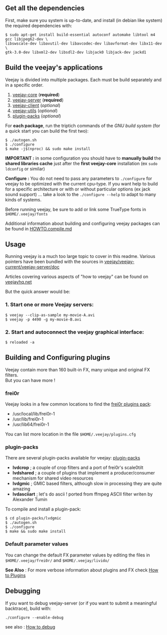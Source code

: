 
[//]: # ( comment : BEGIN installation section duplicated in /README.md)
[//]: # ( WARNING : some URL/PATH have to be adapted )

## Get all the dependencies

First, make sure you system is up-to-date, and install (in debian like system) the required dependencies with:

    $ sudo apt-get install build-essential autoconf automake libtool m4 gcc libjpeg62-dev \
    libswscale-dev libavutil-dev libavcodec-dev libavformat-dev libx11-dev  \
    gtk-3.0-dev libxml2-dev libsdl2-dev libjack0 libjack-dev jackd1


## Build the veejay's applications

Veejay is divided into multiple packages. Each must be build separately and in a specific order. 

1. [veejay-core](https://github.com/c0ntrol/veejay/tree/master/veejay-current/veejay-core) (__required__)
2. [veejay-server](https://github.com/c0ntrol/veejay/tree/master/veejay-current/veejay-server) (__required__)
3. [veejay-client](https://github.com/c0ntrol/veejay/tree/master/veejay-current/veejay-client) (*optional*)
4. [veejay-utils](https://github.com/c0ntrol/veejay/tree/master/veejay-current/veejay-utils) (*optional*)
5. [plugin-packs](https://github.com/c0ntrol/veejay/tree/master/veejay-current/plugin-packs) (*optional*)

For __each package__, run the triptich commands of the *GNU build system* (for a quick start you can build the first two):


    $ ./autogen.sh
    $ ./configure
    $ make -j$(nproc) && sudo make install

 __IMPORTANT :__ in some configuration you should have to __manually build__ the __shared libraries cache__ just after the __first veejay-core__ installation (ex `sudo ldconfig` or similar)

__Configure :__ You do not need to pass any parameters to `./configure` for veejay to be optimized with the current cpu-type.
If you want help to build for a specific architecture or with or without particular options (ex jack sound support) ... take a look to the `./configure --help` to adapt to many kinds of systems.

Before running veejay, be sure to add or link some TrueType fonts in `$HOME/.veejay/fonts`

Additional information about building and configuring veejay packages can be found in [HOWTO.compile.md](./HOWTO.compile.md)

## Usage

Running veejay is a much too large topic to cover in this readme. Various
pointers have been bundled with the sources in [veejay/veejay-current/veejay-server/doc](./)

Articles covering various aspects of "how to veejay" can be found on [veejayhq.net](http://veejayhq.net)

But the quick answer would be:

### 1. Start one or more Veejay servers:

    $ veejay --clip-as-sample my-movie-A.avi
    $ veejay -p 4490 -g my-movie-B.avi


### 2. Start and autoconnect the veejay graphical interface:

    $ reloaded -a


## Building and Configuring plugins

Veejay contain more than 160 built-in FX, many unique and original FX filters.  
But you can have more !

### frei0r

Veejay looks in a few common locations to find the [frei0r plugins pack](https://frei0r.dyne.org/):

* /usr/local/lib/frei0r-1
* /usr/lib/frei0r-1
* /usr/lib64/frei0r-1

You can list more location in the file `$HOME/.veejay/plugins.cfg`

### plugin-packs

There are several plugin-packs available for veejay: [plugin-packs](https://github.com/c0ntrol/veejay/tree/master/veejay-current/plugin-packs)

* **lvdcrop** ; a couple of crop filters and a port of frei0r's scale0tilt
* **lvdshared** ; a couple of plugins that implement a producer/consumer mechanism for shared video resources
* **lvdgmic** ; GMIC based filters, although slow in processing they are quite amazing
* **lvdasciiart** ; let's do ascii ! ported from ffmpeg ASCII filter writen by Alexander Tumin


To compile and install a plugin-pack:

    $ cd plugin-packs/lvdgmic
    $ ./autogen.sh
    $ ./configure
    $ make && sudo make install


### Default parameter values

You can change the default FX parameter values by editing the files in `$HOME/.veejay/frei0r/` and `$HOME/.veejay/livido/`

**See Also** : For more verbose information about plugins and FX check [How to Plugins](./HOWTO.plugins.md)

## Debugging

If you want to debug veejay-server (or if you want to submit a meaningful backtrace), build with:

    ./configure --enable-debug

see also : [How to debug](./HOWTO.debugging.md)


[//]: # ( comment : END installation section duplicated in /README.md)
[//]: # ( WARNING : some URL/PATH have to be adapted )
